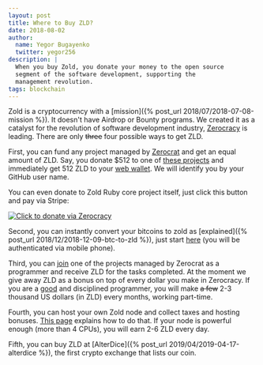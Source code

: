 ```yaml
---
layout: post
title: Where to Buy ZLD?
date: 2018-08-02
author:
  name: Yegor Bugayenko
  twitter: yegor256
description: |
  When you buy Zold, you donate your money to the open source
  segment of the software development, supporting the
  management revolution.
tags: blockchain
---
```


Zold is a cryptocurrency with a [mission]({% post_url 2018/07/2018-07-08-mission %}).
It doesn't have Airdrop or Bounty programs.
We created it as a catalyst for the revolution of software development industry, [Zerocracy](https://www.zerocracy.com) is leading.
There are only <del>three</del> four possible ways to get ZLD.

<!--more-->

First, you can fund any project managed by [Zerocrat](https://www.yegor256.com/2018/03/21/zerocracy-announcement.html) and get
an equal amount of ZLD. Say, you donate $512 to one of
[these projects](https://www.0crat.com/board) and immediately
get 512 ZLD to your [web wallet](https://wts.zold.io). We will identify
you by your GitHub user name.

You can even donate to Zold Ruby core project itself, just click this
button and pay via Stripe:

<a href="https://www.0crat.com/contrib/CAZPZR9FS" style="background:none">
<img src="https://www.0crat.com/contrib-badge/CAZPZR9FS.svg" alt="Click to donate via Zerocracy"/>
</a>

Second, you can instantly convert your bitcoins to zold
as [explained]({% post_url 2018/12/2018-12-09-btc-to-zld %}), just start
[here](https://wts.zold.io/quick) (you will be authenticated via mobile phone).

Third, you can [join](https://www.0crat.com/join) one of the projects
managed by Zerocrat as a programmer and receive ZLD for the tasks completed.
At the moment we give away ZLD as a bonus on top of every dollar you make
in Zerocracy. If you are a [good](https://www.yegor256.com/2018/07/24/bugs-or-pull-requests.html)
and disciplined programmer, you will make
<del>a few</del> 2-3 thousand US dollars (in ZLD) every months, working part-time.

Fourth, you can host your own Zold node and collect taxes and hosting bonuses.
[This page](https://github.com/zold-io/zold) explains how to do that. If your
node is powerful enough (more than 4 CPUs), you will earn 2-6 ZLD every day.

Fifth, you can buy ZLD at [AlterDice]({% post_url 2019/04/2019-04-17-alterdice %}),
the first crypto exchange that lists our coin.
